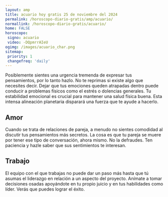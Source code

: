 ```yaml
---
layout: amp
title: acuario hoy gratis 25 de noviembre del 2024 
permalink: /horoscopo-diario-gratis/amp/acuario/
normallink: /horoscopo-diario-gratis/acuario/
home: FALSE
horoscopo:
 signo: acuario
 video: -DQpmrrAIeU
ogimg: /images/acuario_char.png
sitemap:
 priority: 1
 changefreq: 'daily'
---
```



Posiblemente sientes una urgencia tremenda de expresar tus pensamientos, por lo tanto hazlo. No te reprimas si existe algo que necesites decir. Dejar que tus emociones queden atrapadas dentro puede conducir a problemas físicos como el estrés o dolencias generales. Tu estabilidad emocional es crucial para mantener una salud física buena. Esta intensa alineación planetaria disparará una fuerza que te ayude a hacerlo.

## Amor

Cuando se trata de relaciones de pareja, a menudo no sientes comodidad al discutir tus pensamientos más secretos. La cosa es que tu pareja se muere por tener ese tipo de conversación, ahora mismo. No la defraudes. Ten paciencia y hazle saber que sus sentimientos te interesan.

## Trabajo

El equipo con el que trabajas no puede dar un paso más hasta que tú asumas el liderazgo en relación a un aspecto del proyecto. Anímate a tomar decisiones osadas apoyándote en tu propio juicio y en tus habilidades como líder. Verás que puedes lograr el éxito.